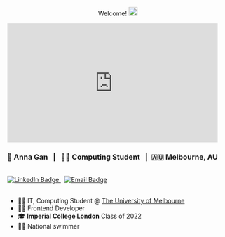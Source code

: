<div id="header" style="text-align: center;">
  <div id="header-content" style="display: inline-block;">
    <p>Welcome! <img src="https://media.giphy.com/media/hvRJCLFzcasrR4ia7z/giphy.gif" width="20" /></p>
  </div>
</div>

<iframe src="https://giphy.com/embed/L1R1tvI9svkIWwpVYr" width="480" height="271" style="" frameBorder="0" class="giphy-embed" allowFullScreen></iframe><p>
  
  <div id='my-details'>
    <h3> 👩 Anna Gan &nbsp; | &nbsp; 👩‍💻 Computing Student &nbsp; | &nbsp;🇦🇺 Melbourne, AU</h3>
  </div>

  <br />
  
  <div id='social-medias'>
    <a href='https://www.linkedin.com/in/annagan/'>
      <img src='https://img.shields.io/badge/LinkedIn-blue?style=for-the-badge&logo=linkedin&logoColor=white' alt='LinkedIn Badge'/>
    </a>
    &nbsp;
    <a href='mailto:annaxjgan@gmail.com'>
      <img src='https://img.shields.io/badge/Gmail-D14836?style=for-the-badge&logo=gmail&logoColor=white](https://img.shields.io/badge/Gmail-D14836?style=for-the-badge&logo=gmail&logoColor=white' alt='Email Badge'/>
    </a>
  </div>
  
  </br>
  
  <div id='about-me' align='left'>
      <ul>
        <li>👩‍💻 IT, Computing Student @ <a href='[https://www.kubrickgroup.com/uk/](https://study.unimelb.edu.au/find/courses/graduate/master-of-information-technology/)'>The University of Melbourne</a></li>
        <li>🏊‍♀️ Frontend Developer</li>
        <li>🎓 <b>Imperial College London</b> Class of 2022 </li>
        <li>🏊‍♀️ National swimmer</li>
      </ul>
  </div>
  
</div>
